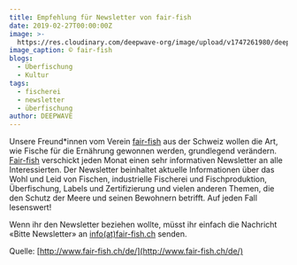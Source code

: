 ```yaml
---
title: Empfehlung für Newsletter von fair-fish
date: 2019-02-27T00:00:00Z
image: >-
  https://res.cloudinary.com/deepwave-org/image/upload/v1747261980/deepwave.org/f4186760-af4a-4bfe-a365-4886e6964961.png
image_caption: © fair-fish
blogs:
  - Überfischung
  - Kultur
tags:
  - fischerei
  - newsletter
  - überfischung
author: DEEPWAVE
---
```

Unsere Freund\*innen vom Verein [fair-fish](http://www.fair-fish.ch/de/) aus der Schweiz wollen die Art, wie Fische für die Ernährung gewonnen werden, grundlegend verändern. [Fair-fish](http://www.fair-fish.ch/de/) verschickt jeden Monat einen sehr informativen Newsletter an alle Interessierten. Der Newsletter beinhaltet aktuelle Informationen über das Wohl und Leid von Fischen, industrielle Fischerei und Fischproduktion, Überfischung, Labels und Zertifizierung und vielen anderen Themen, die den Schutz der Meere und seinen Bewohnern betrifft. Auf jeden Fall lesenswert!

Wenn ihr den Newsletter beziehen wollte, müsst ihr einfach die Nachricht «Bitte Newsletter» an [info(at)fair-fish.ch](mailto:office@fair-fish.ch) senden.

Quelle: [http://www.fair-fish.ch/de/](http://www.fair-fish.ch/de/)
